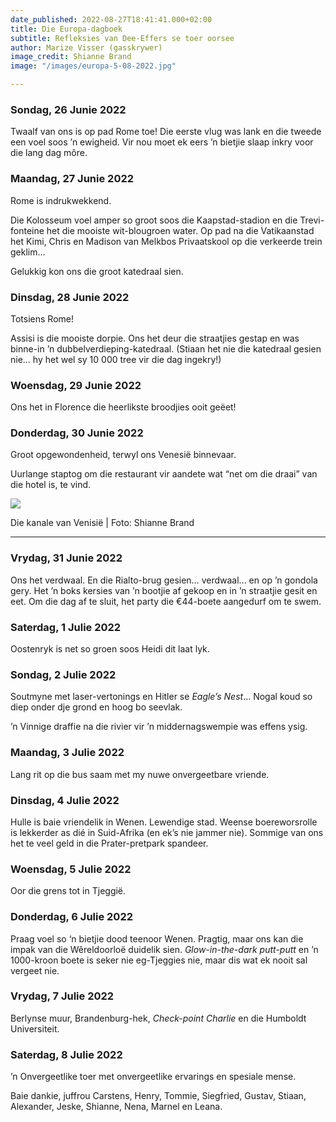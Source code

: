 ```yaml
---
date_published: 2022-08-27T18:41:41.000+02:00
title: Die Europa-dagboek
subtitle: Refleksies van Dee-Effers se toer oorsee
author: Marize Visser (gasskrywer)
image_credit: Shianne Brand
image: "/images/europa-5-08-2022.jpg"

---
```

### Sondag, 26 Junie 2022

Twaalf van ons is op pad Rome toe! Die eerste vlug was lank en die tweede een voel soos ’n ewigheid. Vir nou moet ek eers ’n bietjie slaap inkry voor die lang dag môre.

### Maandag, 27 Junie 2022

Rome is indrukwekkend.

Die Kolosseum voel amper so groot soos die Kaapstad-stadion en die Trevi- fonteine het die mooiste wit-blougroen water. Op pad na die Vatikaanstad het Kimi, Chris en Madison van Melkbos Privaatskool op die verkeerde trein geklim…

Gelukkig kon ons die groot katedraal sien.

### Dinsdag, 28 Junie 2022

Totsiens Rome!

Assisi is die mooiste dorpie. Ons het deur die straatjies gestap en was binne-in ’n dubbelverdieping-katedraal. (Stiaan het nie die katedraal gesien nie… hy het wel sy 10 000 tree vir die dag ingekry!)

### Woensdag, 29 Junie 2022

Ons het in Florence die heerlikste broodjies ooit geëet!

### Donderdag, 30 Junie 2022

Groot opgewondenheid, terwyl ons Venesië binnevaar.

Uurlange staptog om die restaurant vir aandete wat “net om die draai” van die hotel is, te vind.

![](/images/europa-6-08-2022.jpg)

Die kanale van Venisië | Foto: Shianne Brand

***

### Vrydag, 31 Junie 2022

Ons het verdwaal. En die Rialto-brug gesien… verdwaal… en op ’n gondola gery. Het ’n boks kersies van ’n bootjie af gekoop en in ’n straatjie gesit en eet. Om die dag af te sluit, het party die €44-boete aangedurf om te swem.

### Saterdag, 1 Julie 2022

Oostenryk is net so groen soos Heidi dit laat lyk.

### Sondag, 2 Julie 2022

Soutmyne met laser-vertonings en Hitler se _Eagle’s Nest_… Nogal koud so diep onder dje grond en hoog bo seevlak.

’n Vinnige draffie na die rivier vir ’n middernagswempie was effens ysig.

### Maandag, 3 Julie 2022

Lang rit op die bus saam met my nuwe onvergeetbare vriende.

### Dinsdag, 4 Julie 2022

Hulle is baie vriendelik in Wenen. Lewendige stad. Weense boereworsrolle is lekkerder as dié in Suid-Afrika (en ek’s nie jammer nie). Sommige van ons het te veel geld in die Prater-pretpark spandeer.

### Woensdag, 5 Julie 2022

Oor die grens tot in Tjeggië.

### Donderdag, 6 Julie 2022

Praag voel so ‘n bietjie dood teenoor Wenen. Pragtig, maar ons kan die impak van die Wêreldoorloë duidelik sien. _Glow-in-the-dark putt-putt_ en ’n 1000-kroon boete is seker nie eg-Tjeggies nie, maar dis wat ek nooit sal vergeet nie.

### Vrydag, 7 Julie 2022

Berlynse muur, Brandenburg-hek, _Check-point Charlie_ en die Humboldt Universiteit.

### Saterdag, 8 Julie 2022

’n Onvergeetlike toer met onvergeetlike ervarings en spesiale mense.

Baie dankie, juffrou Carstens, Henry, Tommie, Siegfried, Gustav, Stiaan, Alexander, Jeske, Shianne, Nena, Marnel en Leana.